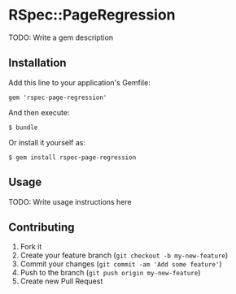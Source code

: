 # RSpec::PageRegression

TODO: Write a gem description

## Installation

Add this line to your application's Gemfile:

    gem 'rspec-page-regression'

And then execute:

    $ bundle

Or install it yourself as:

    $ gem install rspec-page-regression

## Usage

TODO: Write usage instructions here

## Contributing

1. Fork it
2. Create your feature branch (`git checkout -b my-new-feature`)
3. Commit your changes (`git commit -am 'Add some feature'`)
4. Push to the branch (`git push origin my-new-feature`)
5. Create new Pull Request
